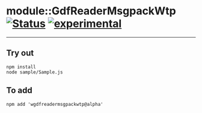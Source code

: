 
# module::GdfReaderMsgpackWtp  [![Status](https://github.com/Wandalen/wGdfReaderMsgpackWtp/workflows/Publish/badge.svg)](https://github.com/Wandalen/wGdfReaderMsgpackWtp/actions?query=workflow%3APublish) [![experimental](https://img.shields.io/badge/stability-experimental-orange.svg)](https://github.com/emersion/stability-badges#experimental)

___

## Try out
```
npm install
node sample/Sample.js
```

## To add
```
npm add 'wgdfreadermsgpackwtp@alpha'
```

